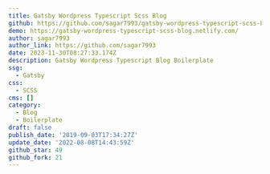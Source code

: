 ```yaml
---
title: Gatsby Wordpress Typescript Scss Blog
github: https://github.com/sagar7993/gatsby-wordpress-typescript-scss-blog
demo: https://gatsby-wordpress-typescript-scss-blog.netlify.com/
author: sagar7993
author_link: https://github.com/sagar7993
date: 2023-11-30T08:27:33.174Z
description: Gatsby Wordpress Typescript Blog Boilerplate
ssg:
  - Gatsby
css:
  - SCSS
cms: []
category:
  - Blog
  - Boilerplate
draft: false
publish_date: '2019-09-03T17:34:27Z'
update_date: '2022-08-08T14:43:59Z'
github_star: 49
github_fork: 21
---
```

